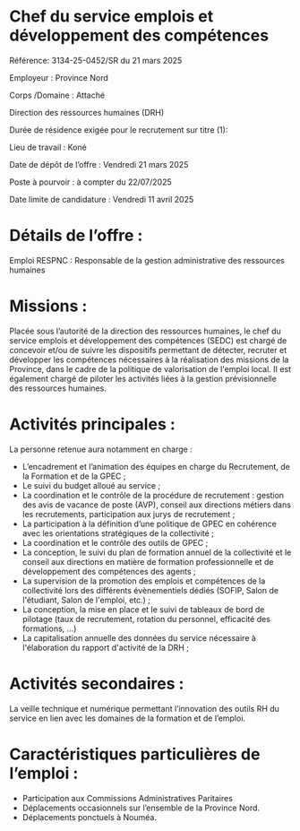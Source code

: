 # Chef du service emplois et développement des compétences

Référence: 3134-25-0452/SR du 21 mars 2025

Employeur : Province Nord

Corps /Domaine : Attaché

Direction des ressources humaines (DRH)

Durée de résidence exigée pour le recrutement sur titre (1):

Lieu de travail : Koné

Date de dépôt de l’offre : Vendredi 21 mars 2025

Poste à pourvoir : à compter du 22/07/2025

Date limite de candidature : Vendredi 11 avril 2025

# Détails de l’offre :

Emploi RESPNC : Responsable de la gestion administrative des ressources humaines

# Missions :

Placée sous l’autorité de la direction des ressources humaines, le chef du service emplois et développement des compétences (SEDC) est chargé de concevoir et/ou de suivre les dispositifs permettant de détecter, recruter et développer les compétences nécessaires à la réalisation des missions de la Province, dans le cadre de la politique de valorisation de l'emploi local. II est également chargé de piloter les activités liées à la gestion prévisionnelle des ressources humaines.

# Activités principales :

La personne retenue aura notamment en charge :

- L’encadrement et l’animation des équipes en charge du Recrutement, de la Formation et de la GPEC ;
- Le suivi du budget alloué au service ;
- La coordination et le contrôle de la procédure de recrutement : gestion des avis de vacance de poste (AVP), conseil aux directions métiers dans les recrutements, participation aux jurys de recrutement ;
- La participation à la définition d’une politique de GPEC en cohérence avec les orientations stratégiques de la collectivité ;
- La coordination et le contrôle des outils de GPEC ;
- La conception, le suivi du plan de formation annuel de la collectivité et le conseil aux directions en matière de formation professionnelle et de développement des compétences des agents ;
- La supervision de la promotion des emplois et compétences de la collectivité lors des différents évènementiels dédiés (SOFIP, Salon de l'étudiant, Salon de l'emploi, etc.) ;
- La conception, la mise en place et le suivi de tableaux de bord de pilotage (taux de recrutement, rotation du personnel, efficacité des formations, …)
- La capitalisation annuelle des données du service nécessaire à l'élaboration du rapport d'activité de la DRH ;

# Activités secondaires :

La veille technique et numérique permettant l’innovation des outils RH du service en lien avec les domaines de la formation et de l’emploi.

# Caractéristiques particulières de l’emploi :

- Participation aux Commissions Administratives Paritaires
- Déplacements occasionnels sur l’ensemble de la Province Nord.
- Déplacements ponctuels à Nouméa.